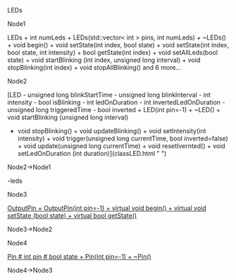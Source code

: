 LEDs

Node1

LEDs + int numLeds + LEDs(std::vector\< int \> pins, int numLeds) +
\~LEDs() + void begin() + void setState(int index, bool state) + void
setState(int index, bool state, int intensity) + bool getState(int
index) + void setAllLeds(bool state) + void startBlinking (int index,
unsigned long interval) + void stopBlinking(int index) + void
stopAllBlinking() and 6 more\...

Node2

[LED - unsigned long blinkStartTime - unsigned long blinkInterval - int
intensity - bool isBlinking - int ledOnDuration - int
invertedLedOnDuration - unsigned long triggeredTime - bool inverted +
LED(int pin=-1) + \~LED() + void startBlinking (unsigned long interval)
+ void stopBlinking() + void updateBlinking() + void setIntensity(int
intensity) + void trigger(unsigned long currentTime, bool
inverted=false) + void update(unsigned long currentTime) + void
resetIvernted() + void setLedOnDuration (int
duration)](classLED.html " ")

Node2-\>Node1

-leds

Node3

[OutputPin + OutputPin(int pin=-1) + virtual void begin() + virtual void
setState (bool state) + virtual bool
getState()](classOutputPin.html " ")

Node3-\>Node2

Node4

[Pin \# int pin \# bool state + Pin(int pin=-1) +
\~Pin()](classPin.html " ")

Node4-\>Node3

[](classLEDs__coll__graph_org.svg)
